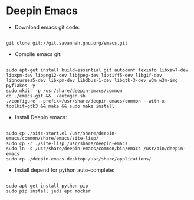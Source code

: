 # Deepin Emacs

* Download emacs git code:

<pre><code>
git clone git://git.savannah.gnu.org/emacs.git
</pre></code>

* Compile emacs git:

<pre><code>
sudo apt-get install build-essential git autoconf texinfo libxaw7-dev libxpm-dev libpng12-dev libjpeg-dev libtiff5-dev libgif-dev libncurses5-dev libxpm-dev libdbus-1-dev libgtk-3-dev w3m w3m-img pyflakes -y
sudo mkdir -p /usr/share/deepin-emacs/common
cd ./emacs-git && ./autogen.sh
./configure --prefix=/usr/share/deepin-emacs/common --with-x-toolkit=gtk3 && make && sudo make install
</pre></code>

* Install Deepin emacs:
<pre><code>
sudo cp ./site-start.el /usr/share/deepin-emacs/common/share/emacs/site-lisp/
sudo cp -r ./site-lisp /usr/share/deepin-emacs
sudo ln -s /usr/share/deepin-emacs/common/bin/emacs /usr/bin/deepin-emacs
sudo cp ./deepin-emacs.desktop /usr/share/applications/
</pre></code>

* Install depend for python auto-complete:
<pre><code>
sudo apt-get install python-pip
sudo pip install jedi epc mocker
</pre></code>
